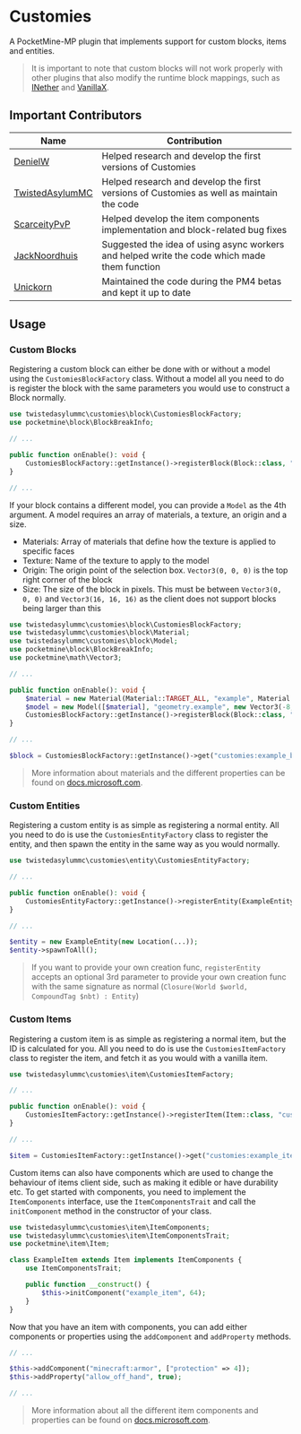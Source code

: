 # Customies

A PocketMine-MP plugin that implements support for custom blocks, items and entities.
> It is important to note that custom blocks will not work properly with other plugins that also modify the runtime block
> mappings, such as [INether](https://github.com/ipad54/INether) and [VanillaX](https://github.com/CLADevs/VanillaX).

## Important Contributors

| Name                                              | Contribution                                                                                 |
|---------------------------------------------------|----------------------------------------------------------------------------------------------|
| [DenielW](https://github.com/DenielWorld)         | Helped research and develop the first versions of Customies                                  |
| [TwistedAsylumMC](https://github.com/TwistedAsylumMC)         | Helped research and develop the first versions of Customies as well as maintain the code      |
| [ScarceityPvP](https://github.com/ScarceityPvP)   | Helped develop the item components implementation and block-related bug fixes                |
| [JackNoordhuis](https://github.com/JackNoordhuis) | Suggested the idea of using async workers and helped write the code which made them function |
| [Unickorn](https://github.com/Unickorn)           | Maintained the code during the PM4 betas and kept it up to date                              |

## Usage

### Custom Blocks

Registering a custom block can either be done with or without a model using the `CustomiesBlockFactory` class. Without a
model all you need to do is register
the block with the same parameters you would use to construct a Block normally.

```php
use twistedasylummc\customies\block\CustomiesBlockFactory;
use pocketmine\block\BlockBreakInfo;

// ...

public function onEnable(): void {
	CustomiesBlockFactory::getInstance()->registerBlock(Block::class, "customies:example_block", "Example Block", new BlockBreakInfo(1));
}

// ...
```

If your block contains a different model, you can provide a `Model` as the 4th argument. A model requires an array of
materials, a texture, an origin and a size.

- Materials: Array of materials that define how the texture is applied to specific faces
- Texture: Name of the texture to apply to the model
- Origin: The origin point of the selection box. `Vector3(0, 0, 0)` is the top right corner of the block
- Size: The size of the block in pixels. This must be between `Vector3(0, 0, 0)` and `Vector3(16, 16, 16)` as the client
  does not support blocks being larger than this

```php
use twistedasylummc\customies\block\CustomiesBlockFactory;
use twistedasylummc\customies\block\Material;
use twistedasylummc\customies\block\Model;
use pocketmine\block\BlockBreakInfo;
use pocketmine\math\Vector3;

// ...

public function onEnable(): void {
	$material = new Material(Material::TARGET_ALL, "example", Material::RENDER_METHOD_ALPHA_TEST);
	$model = new Model([$material], "geometry.example", new Vector3(-8, 0, -8), new Vector3(16, 16, 16));
	CustomiesBlockFactory::getInstance()->registerBlock(Block::class, "customies:example_block", "Example Block", new BlockBreakInfo(1));
}

// ...
```

```php
$block = CustomiesBlockFactory::getInstance()->get("customies:example_block");
```

> More information about materials and the different properties can be found
> on [docs.microsoft.com](https://docs.microsoft.com/en-us/minecraft/creator/reference/content/blockreference).

### Custom Entities

Registering a custom entity is as simple as registering a normal entity. All you need to do is use
the `CustomiesEntityFactory` class to register the entity, and then spawn the entity in the same way as you would
normally.

```php
use twistedasylummc\customies\entity\CustomiesEntityFactory;

// ...

public function onEnable(): void {
	CustomiesEntityFactory::getInstance()->registerEntity(ExampleEntity::class, "customies:example_entity");
}

// ...
```

```php
$entity = new ExampleEntity(new Location(...));
$entity->spawnToAll();
```

> If you want to provide your own creation func, `registerEntity` accepts an optional 3rd parameter to provide your own
> creation func with the same signature as normal (`Closure(World $world, CompoundTag $nbt) : Entity`)

### Custom Items

Registering a custom item is as simple as registering a normal item, but the ID is calculated for you. All you need to
do is use the `CustomiesItemFactory` class to register the item, and fetch it as you would with a vanilla item.

```php
use twistedasylummc\customies\item\CustomiesItemFactory;

// ...

public function onEnable(): void {
	CustomiesItemFactory::getInstance()->registerItem(Item::class, "customies:example_item", "Example Item");
}

// ...
```

```php
$item = CustomiesItemFactory::getInstance()->get("customies:example_item", 64);
```

Custom items can also have components which are used to change the behaviour of items client side, such as making it
edible or have durability etc. To get started with components, you need to implement the `ItemComponents` interface, use
the `ItemComponentsTrait` and call the `initComponent` method in the constructor of your class.

```php
use twistedasylummc\customies\item\ItemComponents;
use twistedasylummc\customies\item\ItemComponentsTrait;
use pocketmine\item\Item;

class ExampleItem extends Item implements ItemComponents {
	use ItemComponentsTrait;

	public function __construct() {
		$this->initComponent("example_item", 64);
	}
}
```

Now that you have an item with components, you can add either components or properties using the `addComponent`
and `addProperty` methods.

```php
// ...

$this->addComponent("minecraft:armor", ["protection" => 4]);
$this->addProperty("allow_off_hand", true);

// ...
```

> More information about all the different item components and properties can be found
> on [docs.microsoft.com](https://docs.microsoft.com/en-us/minecraft/creator/reference/content/itemreference).
